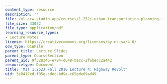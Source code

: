 ```yaml
---
content_type: resource
description: ''
file: /ol-ocw-studio-app/courses/1-252j-urban-transportation-planning-fall-2016/3e0417edf05ecdecbd9ac65ede09ad49_MIT1_252JF16_Lec4.pdf
file_size: 33032
file_type: application/pdf
learning_resource_types:
- Lecture Notes
license: https://creativecommons.org/licenses/by-nc-sa/4.0/
ocw_type: OCWFile
parent_title: Lecture Slides
parent_type: CourseSection
parent_uid: 9f328346-e784-d648-bacc-2f6becc2a442
resourcetype: Document
title: 'MIT 1.252J Fall 2016 Lecture 4: Highway Revolt'
uid: 3e0417ed-f05e-cdec-bd9a-c65ede09ad49
---
```

